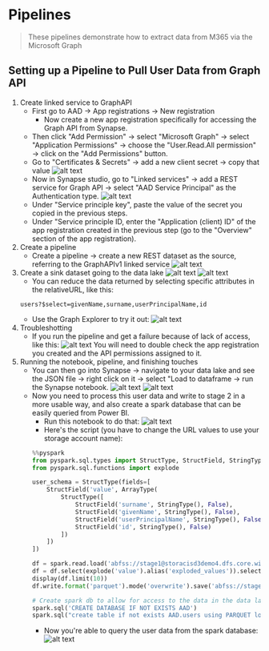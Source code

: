 # Pipelines
> These pipelines demonstrate how to extract data from M365 via the Microsoft Graph
## Setting up a Pipeline to Pull User Data from Graph API
1. Create linked service to GraphAPI
     - First go to AAD &#8594; App registrations &#8594; New registration
          - Now create a new app registration specifically for accessing the Graph API from Synapse.
     - Then click "Add Permission" &#8594; select "Microsoft Graph" &#8594; select "Application Permissions" &#8594; choose the "User.Read.All permission" &#8594; click on the "Add Permissions" button.
     - Go to "Certificates & Secrets" &#8594; add a new client secret &#8594; copy that value
![alt text](https://github.com/cstohlmann/oea-graph-api/blob/main/images/Pic1.png)
     - Now in Synapse studio, go to "Linked services" &#8594; add a REST service for Graph API &#8594; select "AAD Service Principal" as the Authentication type.
![alt text](https://github.com/cstohlmann/oea-graph-api/blob/main/images/Pic2.png)
     - Under "Service principle key", paste the value of the secret you copied in the previous steps.
     - Under "Service principle ID, enter the "Application (client) ID" of the app registration created in the previous step (go to the "Overview" section of the app registration). 
2. Create a pipeline
     - Create a pipeline &#8594; create a new REST dataset as the source, referring to the GraphAPIv1 linked service
![alt text](https://github.com/cstohlmann/oea-graph-api/blob/main/images/Pic3.png)
3. Create a sink dataset going to the data lake
![alt text](https://github.com/cstohlmann/oea-graph-api/blob/main/images/Pic4.png)
![alt text](https://github.com/cstohlmann/oea-graph-api/blob/main/images/Pic5.png)
     - You can reduce the data returned by selecting specific attributes in the relativeURL, like this:
     ```
     users?$select=givenName,surname,userPrincipalName,id
     ```
     - Use the Graph Explorer to try it out:
![alt text](https://github.com/cstohlmann/oea-graph-api/blob/main/images/Pic6.png)
4. Troubleshotting 
     - If you run the pipeline and get a failure because of lack of access, like this:
![alt text](https://github.com/cstohlmann/oea-graph-api/blob/main/images/sample%20error%20code.png)
     You will need to double check the app registration you created and the API permissions assigned to it.
5. Running the notebook, pipeline, and finishing touches
     - You can then go into Synapse &#8594; navigate to your data lake and see the JSON file &#8594; right click on it &#8594; select "Load to dataframe &#8594; run the Synapse notebook.
![alt text](https://github.com/cstohlmann/oea-graph-api/blob/main/images/Pic7.png)
![alt text](https://github.com/cstohlmann/oea-graph-api/blob/main/images/Pic8.png)
     - Now you need to process this user data and write to stage 2 in a more usable way, and also create a spark database that can be easily queried from Power BI.
          - Run this notebook to do that:
![alt text](https://github.com/cstohlmann/oea-graph-api/blob/main/images/Pic9.png)
          - Here's the script (you have to change the URL values to use your storage account name):
          ```python
          %%pyspark
          from pyspark.sql.types import StructType, StructField, StringType, IntegerType, DoubleType, ArrayType
          from pyspark.sql.functions import explode
          
          user_schema = StructType(fields=[
              StructField('value', ArrayType(
                  StructType([
                      StructField('surname', StringType(), False),
                      StructField('givenName', StringType(), False),
                      StructField('userPrincipalName', StringType(), False),
                      StructField('id', StringType(), False)
                  ])
              ])
          ])
          
          df = spark.read.load('abfss://stage1@storacisd3demo4.dfs.core.windows.net/AAD/users', format='json', schema=user_schema)
          df = df.select(explode('value').alias('exploded_values')).select("exploded_values.*")
          display(df.limit(10))
          df.write.format('parquet').mode('overwrite').save('abfss://stage2@stoeacisd3demo4.dfs.core.windows.net/AAD/users')
          
          # Create spark db to allow for access to the data in the data lake via SQL on-demand.
          spark.sql('CREATE DATABASE IF NOT EXISTS AAD')
          spark.sql("create table if not exists AAD.users using PARQUET location 'abfss://stage2@stoeacisd3demo4.dfs.core.windows.net/AAD/users'")
          ```
          - Now you're able to query the user data from the spark database:
![alt text](https://github.com/cstohlmann/oea-graph-api/blob/main/images/Pic10.png)
          
